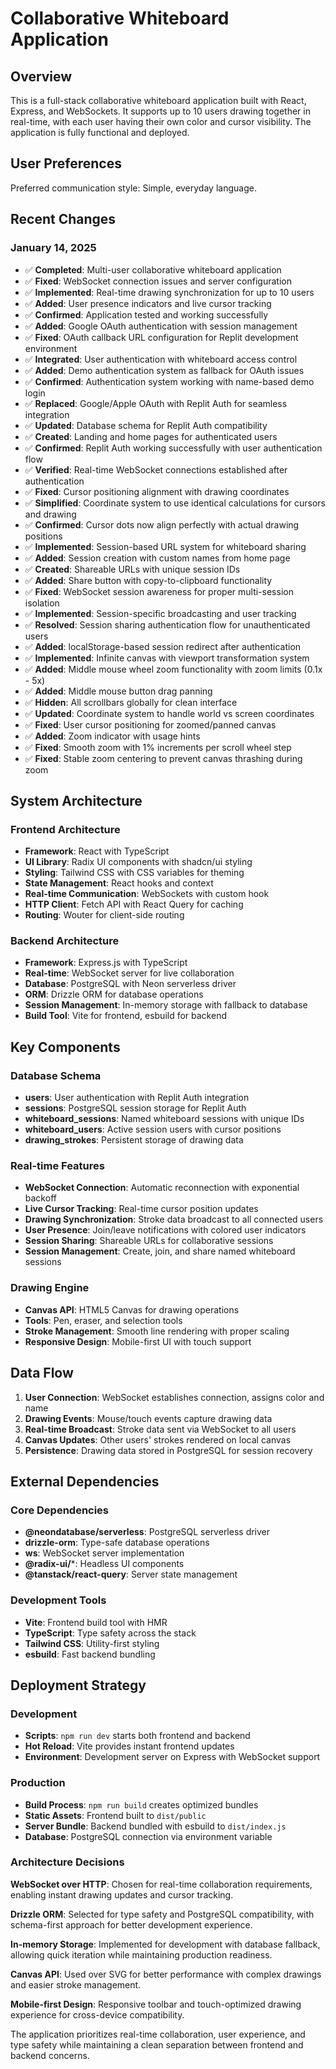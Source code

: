 # Collaborative Whiteboard Application

## Overview

This is a full-stack collaborative whiteboard application built with React, Express, and WebSockets. It supports up to 10 users drawing together in real-time, with each user having their own color and cursor visibility. The application is fully functional and deployed.

## User Preferences

Preferred communication style: Simple, everyday language.

## Recent Changes

### January 14, 2025
- ✅ **Completed**: Multi-user collaborative whiteboard application 
- ✅ **Fixed**: WebSocket connection issues and server configuration
- ✅ **Implemented**: Real-time drawing synchronization for up to 10 users
- ✅ **Added**: User presence indicators and live cursor tracking
- ✅ **Confirmed**: Application tested and working successfully
- ✅ **Added**: Google OAuth authentication with session management
- ✅ **Fixed**: OAuth callback URL configuration for Replit development environment
- ✅ **Integrated**: User authentication with whiteboard access control
- ✅ **Added**: Demo authentication system as fallback for OAuth issues
- ✅ **Confirmed**: Authentication system working with name-based demo login
- ✅ **Replaced**: Google/Apple OAuth with Replit Auth for seamless integration
- ✅ **Updated**: Database schema for Replit Auth compatibility
- ✅ **Created**: Landing and home pages for authenticated users
- ✅ **Confirmed**: Replit Auth working successfully with user authentication flow
- ✅ **Verified**: Real-time WebSocket connections established after authentication
- ✅ **Fixed**: Cursor positioning alignment with drawing coordinates
- ✅ **Simplified**: Coordinate system to use identical calculations for cursors and drawing
- ✅ **Confirmed**: Cursor dots now align perfectly with actual drawing positions
- ✅ **Implemented**: Session-based URL system for whiteboard sharing
- ✅ **Added**: Session creation with custom names from home page
- ✅ **Created**: Shareable URLs with unique session IDs
- ✅ **Added**: Share button with copy-to-clipboard functionality
- ✅ **Fixed**: WebSocket session awareness for proper multi-session isolation
- ✅ **Implemented**: Session-specific broadcasting and user tracking
- ✅ **Resolved**: Session sharing authentication flow for unauthenticated users
- ✅ **Added**: localStorage-based session redirect after authentication
- ✅ **Implemented**: Infinite canvas with viewport transformation system
- ✅ **Added**: Middle mouse wheel zoom functionality with zoom limits (0.1x - 5x)
- ✅ **Added**: Middle mouse button drag panning
- ✅ **Hidden**: All scrollbars globally for clean interface
- ✅ **Updated**: Coordinate system to handle world vs screen coordinates
- ✅ **Fixed**: User cursor positioning for zoomed/panned canvas
- ✅ **Added**: Zoom indicator with usage hints
- ✅ **Fixed**: Smooth zoom with 1% increments per scroll wheel step
- ✅ **Fixed**: Stable zoom centering to prevent canvas thrashing during zoom

## System Architecture

### Frontend Architecture
- **Framework**: React with TypeScript
- **UI Library**: Radix UI components with shadcn/ui styling
- **Styling**: Tailwind CSS with CSS variables for theming
- **State Management**: React hooks and context
- **Real-time Communication**: WebSockets with custom hook
- **HTTP Client**: Fetch API with React Query for caching
- **Routing**: Wouter for client-side routing

### Backend Architecture
- **Framework**: Express.js with TypeScript
- **Real-time**: WebSocket server for live collaboration
- **Database**: PostgreSQL with Neon serverless driver
- **ORM**: Drizzle ORM for database operations
- **Session Management**: In-memory storage with fallback to database
- **Build Tool**: Vite for frontend, esbuild for backend

## Key Components

### Database Schema
- **users**: User authentication with Replit Auth integration
- **sessions**: PostgreSQL session storage for Replit Auth
- **whiteboard_sessions**: Named whiteboard sessions with unique IDs
- **whiteboard_users**: Active session users with cursor positions
- **drawing_strokes**: Persistent storage of drawing data

### Real-time Features
- **WebSocket Connection**: Automatic reconnection with exponential backoff
- **Live Cursor Tracking**: Real-time cursor position updates
- **Drawing Synchronization**: Stroke data broadcast to all connected users
- **User Presence**: Join/leave notifications with colored user indicators
- **Session Sharing**: Shareable URLs for collaborative sessions
- **Session Management**: Create, join, and share named whiteboard sessions

### Drawing Engine
- **Canvas API**: HTML5 Canvas for drawing operations
- **Tools**: Pen, eraser, and selection tools
- **Stroke Management**: Smooth line rendering with proper scaling
- **Responsive Design**: Mobile-first UI with touch support

## Data Flow

1. **User Connection**: WebSocket establishes connection, assigns color and name
2. **Drawing Events**: Mouse/touch events capture drawing data
3. **Real-time Broadcast**: Stroke data sent via WebSocket to all users
4. **Canvas Updates**: Other users' strokes rendered on local canvas
5. **Persistence**: Drawing data stored in PostgreSQL for session recovery

## External Dependencies

### Core Dependencies
- **@neondatabase/serverless**: PostgreSQL serverless driver
- **drizzle-orm**: Type-safe database operations
- **ws**: WebSocket server implementation
- **@radix-ui/***: Headless UI components
- **@tanstack/react-query**: Server state management

### Development Tools
- **Vite**: Frontend build tool with HMR
- **TypeScript**: Type safety across the stack
- **Tailwind CSS**: Utility-first styling
- **esbuild**: Fast backend bundling

## Deployment Strategy

### Development
- **Scripts**: `npm run dev` starts both frontend and backend
- **Hot Reload**: Vite provides instant frontend updates
- **Environment**: Development server on Express with WebSocket support

### Production
- **Build Process**: `npm run build` creates optimized bundles
- **Static Assets**: Frontend built to `dist/public`
- **Server Bundle**: Backend bundled with esbuild to `dist/index.js`
- **Database**: PostgreSQL connection via environment variable

### Architecture Decisions

**WebSocket over HTTP**: Chosen for real-time collaboration requirements, enabling instant drawing updates and cursor tracking.

**Drizzle ORM**: Selected for type safety and PostgreSQL compatibility, with schema-first approach for better development experience.

**In-memory Storage**: Implemented for development with database fallback, allowing quick iteration while maintaining production readiness.

**Canvas API**: Used over SVG for better performance with complex drawings and easier stroke management.

**Mobile-first Design**: Responsive toolbar and touch-optimized drawing experience for cross-device compatibility.

The application prioritizes real-time collaboration, user experience, and type safety while maintaining a clean separation between frontend and backend concerns.